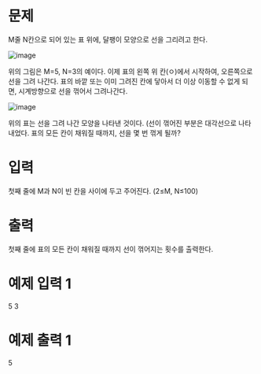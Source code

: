 # 문제
M줄 N칸으로 되어 있는 표 위에, 달팽이 모양으로 선을 그리려고 한다.

![image](https://user-images.githubusercontent.com/45219806/104283853-841a4680-54f4-11eb-8417-ffd7df2634a6.png)
 	 	 
위의 그림은 M=5, N=3의 예이다. 이제 표의 왼쪽 위 칸(ㅇ)에서 시작하여, 오른쪽으로 선을 그려 나간다. 표의 바깥 또는 이미 그려진 칸에 닿아서 더 이상 이동할 수 없게 되면, 시계방향으로 선을 꺾어서 그려나간다.

![image](https://user-images.githubusercontent.com/45219806/104283892-91cfcc00-54f4-11eb-93e2-37b17aa1b087.png)

위의 표는 선을 그려 나간 모양을 나타낸 것이다. (선이 꺾어진 부분은 대각선으로 나타내었다. 표의 모든 칸이 채워질 때까지, 선을 몇 번 꺾게 될까?

# 입력
첫째 줄에 M과 N이 빈 칸을 사이에 두고 주어진다. (2≤M, N≤100)

# 출력
첫째 줄에 표의 모든 칸이 채워질 때까지 선이 꺾어지는 횟수를 출력한다.

# 예제 입력 1 
5 3
# 예제 출력 1 
5
